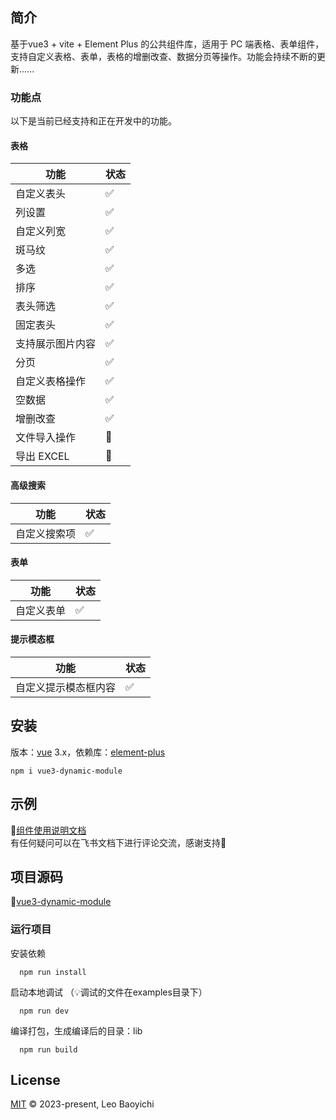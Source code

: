 ## 简介
基于vue3 + vite + Element Plus 的公共组件库，适用于 PC 端表格、表单组件，支持自定义表格、表单，表格的增删改查、数据分页等操作。功能会持续不断的更新......

### 功能点
以下是当前已经支持和正在开发中的功能。
#### 表格

| 功能       | 状态 |
|----------| ---- |
| 自定义表头    | ✅   |
| 列设置      | ✅   |
| 自定义列宽    | ✅   |
| 斑马纹      | ✅   |
| 多选       | ✅   |
| 排序       | ✅   |
| 表头筛选     | ✅   |
| 固定表头     | ✅   |
| 支持展示图片内容 | ✅   |
| 分页       | ✅   |
| 自定义表格操作  | ✅   |
| 空数据      | ✅   |
| 增删改查     | ✅   |
| 文件导入操作   | 🚧   |
| 导出 EXCEL | 🚧   |

#### 高级搜索
| 功能     | 状态 |
|--------| ---- |
| 自定义搜索项 | ✅   |

#### 表单
| 功能    | 状态 |
|-------| ---- |
| 自定义表单 | ✅   |

#### 提示模态框
| 功能         | 状态 |
|------------| ---- |
| 自定义提示模态框内容 | ✅   |

## 安装
版本：[vue](https://www.npmjs.com/package/vue) 3.x，依赖库：[element-plus](https://www.npmjs.com/package/element-plus)

```shell
npm i vue3-dynamic-module
```
## 示例
🚀[组件使用说明文档](https://hku1zb8twe.feishu.cn/docx/IKdAdRXWqoVCizxvjrocCzlenQf)<br>
有任何疑问可以在飞书文档下进行评论交流，感谢支持🙏

## 项目源码
🚀[vue3-dynamic-module](https://github.com/baoyichi/vue3-dynamic-module)

### 运行项目
安装依赖
```shell
  npm run install
```
启动本地调试
（💡调试的文件在examples目录下）
```shell
  npm run dev
```
编译打包，生成编译后的目录：lib
```shell
  npm run build
```
## License

[MIT](LICENSE) © 2023-present, Leo Baoyichi
